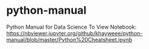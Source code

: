 # python-manual
Python Manual for Data Science
To View Notebook: https://nbviewer.jupyter.org/github/khayweee/python-manual/blob/master/Python%20Cheatsheet.ipynb
